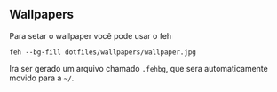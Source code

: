 ## Wallpapers

Para setar o wallpaper você pode usar o feh
```
feh --bg-fill dotfiles/wallpapers/wallpaper.jpg
```

Ira ser gerado um arquivo chamado ```.fehbg```, que sera automaticamente movido para a ```~/```.
